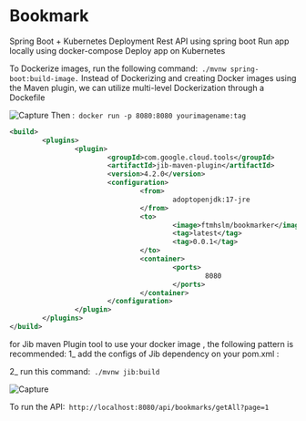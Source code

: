 # Bookmark
Spring Boot + Kubernetes Deployment
Rest API using spring boot
Run app locally using docker-compose
Deploy app on Kubernetes

To Dockerize images, run the following command:``` ./mvnw spring-boot:build-image.```
Instead of Dockerizing and creating Docker images using the Maven plugin, we can utilize multi-level Dockerization through a Dockefile


![Capture](https://github.com/fatemehSalem/Bookmark/assets/42536170/9636d94c-0096-4c6f-9d27-7500dc3b211d)
Then :``` docker run -p 8080:8080 yourimagename:tag```


```xml
<build>
        <plugins>
                <plugin>
                        <groupId>com.google.cloud.tools</groupId>
                        <artifactId>jib-maven-plugin</artifactId>
                        <version>4.2.0</version>
                        <configuration>
                                <from>
                                        adoptopenjdk:17-jre
                                </from>
                                <to>
                                        <image>ftmhslm/bookmarker</image>
                                        <tag>latest</tag>
                                        <tag>0.0.1</tag>
                                </to>
                                <container>
                                        <ports>
                                                8080
                                        </ports>
                                </container>
                        </configuration>
                </plugin>
        </plugins>
</build>
```

                 

for Jib maven Plugin tool to use your docker image , the following pattern is recommended:
1_ add the configs of Jib dependency on your pom.xml :

2_ run this command:``` ./mvnw jib:build```

![Capture](https://github.com/fatemehSalem/Bookmark/assets/42536170/ca621e58-d591-4f3a-9abf-cf178295e53f)



To run the API:``` http://localhost:8080/api/bookmarks/getAll?page=1```
